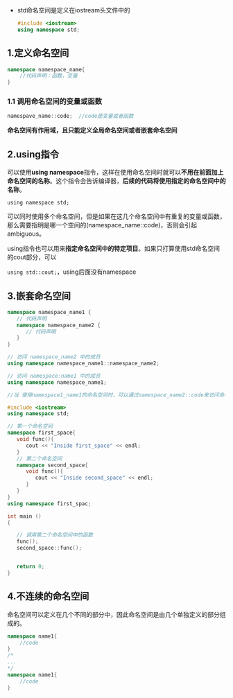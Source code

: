 

- std命名空间是定义在iostream头文件中的

  ```cpp
  #include <iostream>
  using namespace std;
  ```

  





## 1.定义命名空间

```cpp
namespace namespace_name{
    //代码声明：函数，变量
}
```

### 1.1 调用命名空间的变量或函数

```cpp
namespave_name::code;  //code是变量或者函数
```

**命名空间有作用域，且只能定义全局命名空间或者嵌套命名空间**

## 2.using指令

可以使用**using namespace**指令，这样在使用命名空间时就可以**不用在前面加上命名空间的名称**。这个指令会告诉编译器，**后续的代码将使用指定的命名空间中的名称**。

`using namespace std;`

可以同时使用多个命名空间，但是如果在这几个命名空间中有重复的变量或函数，那么需要指明是哪一个空间的(namespace_name::code)，否则会引起ambiguous。

using指令也可以用来**指定命名空间中的特定项目**。如果只打算使用std命名空间的cout部分，可以

`using std::cout;`，using后面没有namespace

## 3.嵌套命名空间

```cpp
namespace namespace_name1 {
   // 代码声明
   namespace namespace_name2 {
      // 代码声明
   }
}

// 访问 namespace_name2 中的成员
using namespace namespace_name1::namespace_name2;

// 访问 namespace:name1 中的成员
using namespace namespace_name1;

//当 使用namespace1_name1的命名空间时，可以通过namespace_name2::code来访问命名空间2的成员
```

```cpp
#include <iostream>
using namespace std;

// 第一个命名空间
namespace first_space{
   void func(){
      cout << "Inside first_space" << endl;
   }
   // 第二个命名空间
   namespace second_space{
      void func(){
         cout << "Inside second_space" << endl;
      }
   }
}
using namespace first_spac;

int main ()
{

   // 调用第二个命名空间中的函数
   func();
   second_space::func();


   return 0;
}
```

## 4.不连续的命名空间

命名空间可以定义在几个不同的部分中，因此命名空间是由几个单独定义的部分组成的。

```cpp
namespace name1{
    //code
}
/*
...
*/
namespace name1{
    //code
}
```
